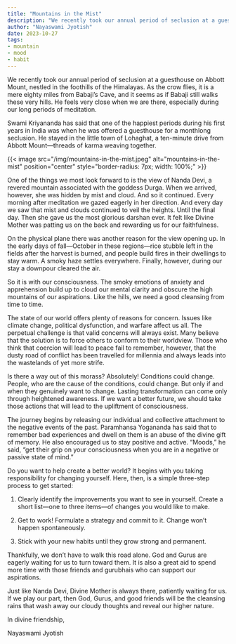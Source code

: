 ```yaml
---
title: "Mountains in the Mist"
description: "We recently took our annual period of seclusion at a guesthouse on Abbott Mount, nestled in the foothills of the Himalayas. As the crow flies, it is a mere eighty miles from Babaji’s Cave, and it seems as if Babaji still walks these very hills. He feels very close when we are there, especially during our long periods of meditation."
author: "Nayaswami Jyotish"
date: 2023-10-27
tags:
- mountain
- mood
- habit
---
```


We recently took our annual period of seclusion at a guesthouse on Abbott Mount, nestled in the foothills of the Himalayas. As the crow flies, it is a mere eighty miles from Babaji’s Cave, and it seems as if Babaji still walks these very hills. He feels very close when we are there, especially during our long periods of meditation.

Swami Kriyananda has said that one of the happiest periods during his first years in India was when he was offered a guesthouse for a monthlong seclusion. He stayed in the little town of Lohaghat, a ten-minute drive from Abbott Mount—threads of karma weaving together.

{{< image src="/img/mountains-in-the-mist.jpeg" alt="mountains-in-the-mist" position="center" style="border-radius: 7px; width: 100%;" >}}

One of the things we most look forward to is the view of Nanda Devi, a revered mountain associated with the goddess Durga. When we arrived, however, she was hidden by mist and cloud. And so it continued. Every morning after meditation we gazed eagerly in her direction. And every day we saw that mist and clouds continued to veil the heights. Until the final day. Then she gave us the most glorious darshan ever. It felt like Divine Mother was patting us on the back and rewarding us for our faithfulness.

On the physical plane there was another reason for the view opening up. In the early days of fall—October in these regions—rice stubble left in the fields after the harvest is burned, and people build fires in their dwellings to stay warm. A smoky haze settles everywhere. Finally, however, during our stay a downpour cleared the air.

So it is with our consciousness. The smoky emotions of anxiety and apprehension build up to cloud our mental clarity and obscure the high mountains of our aspirations. Like the hills, we need a good cleansing from time to time.

The state of our world offers plenty of reasons for concern. Issues like climate change, political dysfunction, and warfare affect us all. The perpetual challenge is that valid concerns will always exist. Many believe that the solution is to force others to conform to their worldview. Those who think that coercion will lead to peace fail to remember, however, that the dusty road of conflict has been travelled for millennia and always leads into the wastelands of yet more strife.

Is there a way out of this morass? Absolutely! Conditions could change. People, who are the cause of the conditions, could change. But only if and when they genuinely want to change. Lasting transformation can come only through heightened awareness. If we want a better future, we should take those actions that will lead to the upliftment of consciousness.

The journey begins by releasing our individual and collective attachment to the negative events of the past. Paramhansa Yogananda has said that to remember bad experiences and dwell on them is an abuse of the divine gift of memory. He also encouraged us to stay positive and active. “Moods,” he said, “get their grip on your consciousness when you are in a negative or passive state of mind.”

Do you want to help create a better world? It begins with you taking responsibility for changing yourself. Here, then, is a simple three-step process to get started:

1. Clearly identify the improvements you want to see in yourself. Create a short list—one to three items—of changes you would like to make.

2. Get to work! Formulate a strategy and commit to it. Change won’t happen spontaneously.

3. Stick with your new habits until they grow strong and permanent.

Thankfully, we don’t have to walk this road alone. God and Gurus are eagerly waiting for us to turn toward them. It is also a great aid to spend more time with those friends and gurubhais who can support our aspirations.

Just like Nanda Devi, Divine Mother is always there, patiently waiting for us. If we play our part, then God, Gurus, and good friends will be the cleansing rains that wash away our cloudy thoughts and reveal our higher nature.

In divine friendship,

Nayaswami Jyotish
